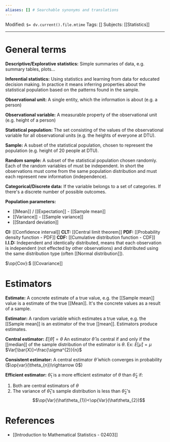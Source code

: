 ```yaml
---
aliases: [] # Searchable synonyms and translations
---
```

Modified: `$= dv.current().file.mtime`
Tags: []
Subjects: [[Statistics]]
****

# General terms

**Descriptive/Explorative statistics:** Simple summaries of data, e.g. summary tables, plots...

**Inferential statistics:** Using statistics and learning from data for educated decision making. In practice it means inferring properties about the statistical population based on the patterns found in the sample.

**Observational unit:** A single entity, which the information is about (e.g. a person)

**Observational variable:** A measurable property of the observational unit (e.g. height of a person)

**Statistical population:** The set consisting of the values of the observational variable for all observational units (e.g. the heights of everyone at DTU).

**Sample:** A subset of the statistical population, chosen to represent the population (e.g. height of 20 people at DTU).

**Random sample:** A subset of the statistical population chosen randomly. Each of the random variables of must be independent. In short the observations must come from the same population distribution and must each represent new information (independence).

**Categorical/Discrete data:** If the variable belongs to a set of categories. If there's a discrete number of possible outcomes.

**Population parameters:** 
- [[Mean]] / [[Expectation]] - [[Sample mean]]
- [[Variance]] - [[Sample variance]]
- [[Standard deviation]]

**CI:** [[Confidence interval]]
**CLT:** [[Central limit theorem]]
**PDF:** [[Probability density function - PDF]]
**CDF:** [[Cumulative distribution function - CDF]]
**I.I.D:** Independent and identically distributed, means that each observation is independent (not effected by other observations) and distributed using the same distribution type (often [[Normal distribution]]).

$\op{Cov}:$ [[Covariance]]
# Estimators
**Estimate:** A concrete estimate of a true value, e.g. the [[Sample mean]] value is a estimate of the true [[Mean]]. It's the concrete values as a result of a sample.

**Estimator:** A random variable which estimates a true value, e.g. the [[Sample mean]] is an estimator of the true [[mean]]. Estimators produce estimates.

**Central estimator:** $E[\hat\theta]=\theta$
An estimator $\hat\theta$ is central if and only if the [[median]] of the sample distribution of the estimator is $\theta$.
Ex: 
$E[\hat{\mu}]=\mu$
$Var[\bar{X}]=\frac{\sigma^{2}}{n}$

**Consistent estimator:**
A central estimator $\hat\theta$ which converges in probability ($\op{var}(\theta_{n})\rightarrow 0$)

**Efficient estimator:**
$\hat\theta_{1}$ is a more efficient estimator of $\theta$ than $\hat\theta_{2}$ if:
1. Both are central estimators of $\theta$
2. The variance of $\hat\theta_1$'s sample distribution is less than $\hat\theta_2$'s 
	$$\op{Var}(\hat\theta_{1})<\op{Var}(\hat\theta_{2})$$


# References
- [[Introduction to Mathematical Statistics - 02403]]